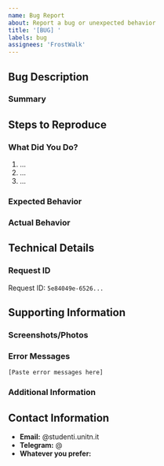 ```yaml
---
name: Bug Report
about: Report a bug or unexpected behavior
title: '[BUG] '
labels: bug
assignees: 'FrostWalk'
---
```


## Bug Description

### Summary

<!-- Provide a clear and concise description of the bug or unexpected behavior -->

## Steps to Reproduce

### What Did You Do?

<!-- Describe step-by-step what you did that caused this issue -->

1. ...
2. ...
3. ...

### Expected Behavior

<!-- What did you expect to happen? -->

### Actual Behavior

<!-- What actually happened instead? -->

## Technical Details

### Request ID

<!-- If applicable, provide the unique request ID from the application logs or response headers -->
<!-- You can find this in the error messages (toast) -->

Request ID: `5e84049e-6526...`

## Supporting Information

### Screenshots/Photos

<!-- If applicable, add screenshots or photos to help explain your problem -->
<!-- You can drag and drop images here -->

### Error Messages

<!-- If you received any error messages, paste them here (check the browser console) -->

```
[Paste error messages here]
```

### Additional Information

<!-- if you have any additional information that you think might be useful  -->

<!-- Add any other context about the problem here -->
<!-- Examples: Does this happen consistently? Have you encountered this before? -->

## Contact Information

<!-- Please provide contact information so we can reach out for additional details if needed -->

- **Email:** @studenti.unitn.it
- **Telegram:** @
- **Whatever you prefer:**

<!-- I will only use this information to communicate with you as strictly necessary. -->
